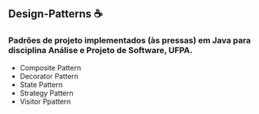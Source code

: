  Design-Patterns  :coffee:
----------------
### Padrões de projeto implementados (às pressas) em Java para disciplina Análise e Projeto de Software, UFPA. 
* Composite Pattern
* Decorator Pattern
* State Pattern
* Strategy Pattern
* Visitor Ppattern
